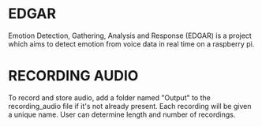 # EDGAR
Emotion Detection, Gathering, Analysis and Response (EDGAR) is a project which aims to detect emotion from voice data in real time on a raspberry pi.

# RECORDING AUDIO
To record and store audio, add a folder named "Output" to the recording_audio file if it's not already present. Each recording will be given a unique name. User can determine length and number of recordings.
